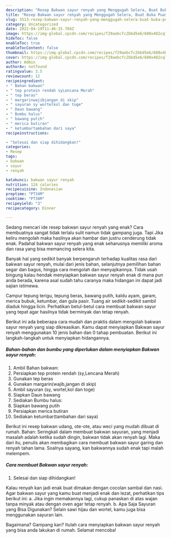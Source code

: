 ```yaml
---
description: "Resep Bakwan sayur renyah yang Menggugah Selera, Buat Buka Puasa Lezat"
title: "Resep Bakwan sayur renyah yang Menggugah Selera, Buat Buka Puasa Lezat"
slug: 3513-resep-bakwan-sayur-renyah-yang-menggugah-selera-buat-buka-puasa-lezat
category: Uncategorized
date: 2022-04-19T11:46:15.704Z
image: https://img-global.cpcdn.com/recipes/f29aebcfc2bbd5e6/680x482cq70/bakwan-sayur-renyah-foto-resep-utama.jpg
hideToc: false
enableToc: true
enableTocContent: false
thumbnail: https://img-global.cpcdn.com/recipes/f29aebcfc2bbd5e6/680x482cq70/bakwan-sayur-renyah-foto-resep-utama.jpg
cover: https://img-global.cpcdn.com/recipes/f29aebcfc2bbd5e6/680x482cq70/bakwan-sayur-renyah-foto-resep-utama.jpg
author: Admin
authorAv: notfound
ratingvalue: 3.5
reviewcount: 12
recipeingredient:
- " Bahan bakwan"
- " tep protein rendah syLencana Merah"
- " tep beras"
- " margarinwajibjangan di skip"
- " sayuran sy wortelkol dan toge"
- " Daun bawang"
- " Bumbu halus"
- " bawang putih"
- " merica butiran"
- " ketumbartambahan dari saya"
recipeinstructions:

- "Selesai dan siap dihidangkan!"
categories:
- Resep
tags:
- bakwan
- sayur
- renyah

katakunci: bakwan sayur renyah 
nutrition: 124 calories
recipecuisine: Indonesian
preptime: "PT34M"
cooktime: "PT38M"
recipeyield: "3"
recipecategory: Dinner

---
```



Sedang mencari ide resep bakwan sayur renyah yang enak? Cara membuatnya sangat tidak terlalu sulit namun tidak gampang juga. Tapi Jika keliru mengolah maka hasilnya akan hambar dan justru cenderung tidak enak. Padahal bakwan sayur renyah yang enak seharusnya memiliki aroma dan rasa yang bisa memancing selera kita.


Banyak hal yang sedikit banyak berpengaruh terhadap kualitas rasa dari bakwan sayur renyah, mulai dari jenis bahan, selanjutnya pemilihan bahan segar dan bagus, hingga cara mengolah dan menyajikannya. Tidak usah bingung kalau hendak menyiapkan bakwan sayur renyah enak di mana pun anda berada, karena asal sudah tahu caranya maka hidangan ini dapat jadi sajian istimewa.

Campur tepung terigu, tepung beras, bawang putih, kaldu ayam, garam, merica bubuk, ketumbar, dan gula pasir. Tuang air sedikit-sedikit sambil diaduk hingga licin. Perhatikan betul-betul cara membuat bakwan sayur yang tepat agar hasilnya tidak berminyak dan tetap renyah.


Berikut ini ada beberapa cara mudah dan praktis dalam mengolah bakwan sayur renyah yang siap dikreasikan. Kamu dapat menyiapkan Bakwan sayur renyah menggunakan 10 jenis bahan dan 0 tahap pembuatan. Berikut ini langkah-langkah untuk menyiapkan hidangannya.

<!--inarticleads1-->

##### Bahan-bahan dan bumbu yang diperlukan dalam menyiapkan Bakwan sayur renyah:

1. Ambil  Bahan bakwan:
1. Persiapkan  tep protein rendah (sy,Lencana Merah)
1. Gunakan  tep beras
1. Gunakan  margarin(wajib,jangan di skip)
1. Ambil  sayuran (sy, wortel,kol dan toge)
1. Siapkan  Daun bawang
1. Sediakan  Bumbu halus:
1. Siapkan  bawang putih
1. Persiapkan  merica butiran
1. Sediakan  ketumbar(tambahan dari saya)


Berikut ini resep bakwan udang, ote-ote, atau weci yang mudah dibuat di rumah. Bahan: Seringkali dalam membuat bakwan sayuran, yang menjadi masalah adalah ketika sudah dingin, bakwan tidak akan renyah lagi. Maka dari itu, penulis akan membagikan cara membuat bakwan sayur garing dan renyah tahan lama. Soalnya sayang, kan bakwannya sudah enak tapi malah melempem. 

<!--inarticleads2-->

##### Cara membuat Bakwan sayur renyah:


1. Selesai dan siap dihidangkan!

Kalau renyah kan jadi enak buat dimakan dengan cocolan sambal dan nasi. Agar bakwan sayur yang kamu buat menjadi enak dan lezat, perhatikan tips berikut ini: a. Jika ingin memakannya lagi, cukup panaskan di atas wajan tanpa minyak atau dengan oven agar tetap renyah. b. Apa Saja Sayuran yang Bisa Digunakan? Selain sawi hijau dan wortel, kamu juga bisa menggunakan sayuran lain. 

Bagaimana? Gampang kan? Itulah cara menyiapkan bakwan sayur renyah yang bisa anda lakukan di rumah. Selamat mencoba!
